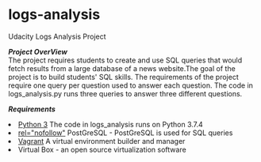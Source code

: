 # logs-analysis
Udacity Logs Analysis Project

<em><b>Project OverView</b></em>
<br>
The project requires students to create and use SQL queries that would fetch results from a large database of a news website.The goal of the project is to build students' SQL skills. The requirements of the project require one query per question used to answer each question. The code in logs_analysis.py runs three queries to answer three different questions.

<em><b>Requirements</b></em>
<li><a href="https://www.python.org/download/releases/3.0/" rel="nofollow">Python 3</a> The code in logs_analysis runs on Python 3.7.4 </li>
<li><a href="https://www.postgresql.org/about/"> rel="nofollow"</a> PostGreSQL - PostGreSQL is used for SQL queries</li>
<li><a href="https://www.vagrantup.com/" rel="nofollow">Vagrant</a> A virtual environment builder and manager </li>
<li>Virtual Box - an open source virtualization software</li>
